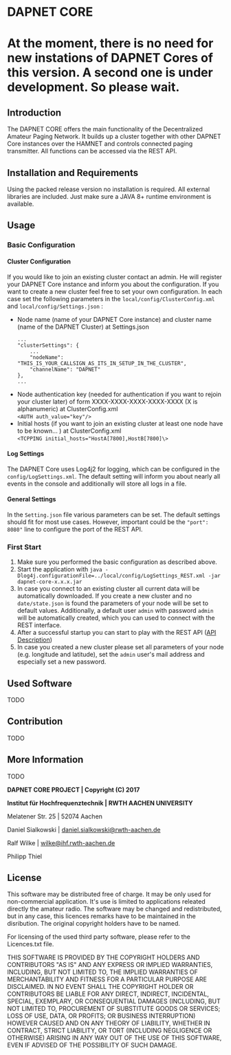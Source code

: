 # DAPNET CORE #
# At the moment, there is no need for new instations of DAPNET Cores of this version. A second one is under development. So please wait. #

## Introduction ##
The DAPNET CORE offers the main functionality of the Decentralized Amateur Paging Network.
It builds up a cluster together with other DAPNET Core instances over the HAMNET and
controls connected paging transmitter. All functions can be accessed via the REST API.

## Installation and Requirements ##
Using the packed release version no installation is required. All external libraries are
included. Just make sure a JAVA 8+ runtime environment is available.


## Usage ##
### Basic Configuration ###
#### Cluster Configuration ####
If you would like to join an existing cluster contact an admin. He will register your
DAPNET Core instance and inform you about the configuration. If you want to create a new
cluster feel free to set your own configuration. In each case set the following parameters
in the `local/config/ClusterConfig.xml` and `local/config/Settings.json` :

* Node name (name of your DAPNET Core instance) and cluster name (name of the DAPNET Cluster) at Settings.json
  ```
  ...
  "clusterSettings": {
      ...
      "nodeName": "THIS_IS_YOUR_CALLSIGN_AS_ITS_IN_SETUP_IN_THE_CLUSTER",
      "channelName": "DAPNET"
  },
  ...
  
* Node authentication key (needed for authentication if you want to rejoin your cluster
  later) of form XXXX-XXXX-XXXX-XXXX-XXXX (X is alphanumeric) at ClusterConfig.xml \
  `<AUTH auth_value="key"/>`
* Initial hosts (if you want to join an existing cluster at least one node have to be
  known... ) at ClusterConfig.xml \
  `<TCPPING initial_hosts="HostA[7800],HostB[7800]\>`

#### Log Settings ####
The DAPNET Core uses Log4j2 for logging, which can be configured in the
`config/LogSettings.xml`. The default setting will inform you about nearly all events in
the console and additionally will store all logs in a file.

#### General Settings ####
In the `Setting.json` file various parameters can be set. The default settings should fit
for most use cases. However, important could be the `"port": 8080"` line to configure the
port of the REST API.

### First Start ###
1. Make sure you performed the basic configuration as described above.
2. Start the application with `java -Dlog4j.configurationFile=../local/config/LogSettings_REST.xml -jar dapnet-core-x.x.x.jar`
3. In case you connect to an existing cluster all current data will be automatically
   downloaded. If you create a new cluster and no `date/state.json` is found the
   parameters of your node will be set to default values. Additionally, a default user
   `admin` with password `admin` will be automatically created, which you can used to
   connect with the REST interface.
4. After a successful startup you can start to play with the REST API
   ([API Description](https://bitbucket.org/DAPNET/dapnet-core/wiki/Beschreibung%20der%20REST%20API))
5. In case you created a new cluster please set all parameters of your node (e.g.
   longitude and latitude), set the `admin` user's mail address and especially set a new
   password.

## Used Software ##
TODO

## Contribution ##
TODO

## More Information ##
TODO

**DAPNET CORE PROJECT | Copyright (C) 2017**

**Institut für Hochfrequenztechnik | RWTH AACHEN UNIVERSITY**

Melatener Str. 25 | 52074 Aachen

Daniel Sialkowski | daniel.sialkowski@rwth-aachen.de

Ralf Wilke | wilke@ihf.rwth-aachen.de

Philipp Thiel

## License ##
This software may be distributed free of charge. It may be only used for non-commercial
application. It's use is limited to applications releated directly the amateur radio.
The software may be changed and redistributed, but in any case, this licences remarks
have to be maintained in the disribution. The original copyright holders have to be named.

For licensing of the used third party software, please refer to the Licences.txt file.

THIS SOFTWARE IS PROVIDED BY THE COPYRIGHT HOLDERS AND CONTRIBUTORS "AS IS"
AND ANY EXPRESS OR IMPLIED WARRANTIES, INCLUDING, BUT NOT LIMITED TO, THE
IMPLIED WARRANTIES OF MERCHANTABILITY AND FITNESS FOR A PARTICULAR PURPOSE
ARE DISCLAIMED. IN NO EVENT SHALL THE COPYRIGHT HOLDER OR CONTRIBUTORS BE
LIABLE FOR ANY DIRECT, INDIRECT, INCIDENTAL, SPECIAL, EXEMPLARY, OR
CONSEQUENTIAL DAMAGES (INCLUDING, BUT NOT LIMITED TO, PROCUREMENT OF
SUBSTITUTE GOODS OR SERVICES; LOSS OF USE, DATA, OR PROFITS; OR BUSINESS
INTERRUPTION) HOWEVER CAUSED AND ON ANY THEORY OF LIABILITY, WHETHER IN
CONTRACT, STRICT LIABILITY, OR TORT (INCLUDING NEGLIGENCE OR OTHERWISE)
ARISING IN ANY WAY OUT OF THE USE OF THIS SOFTWARE, EVEN IF ADVISED OF THE
POSSIBILITY OF SUCH DAMAGE.
